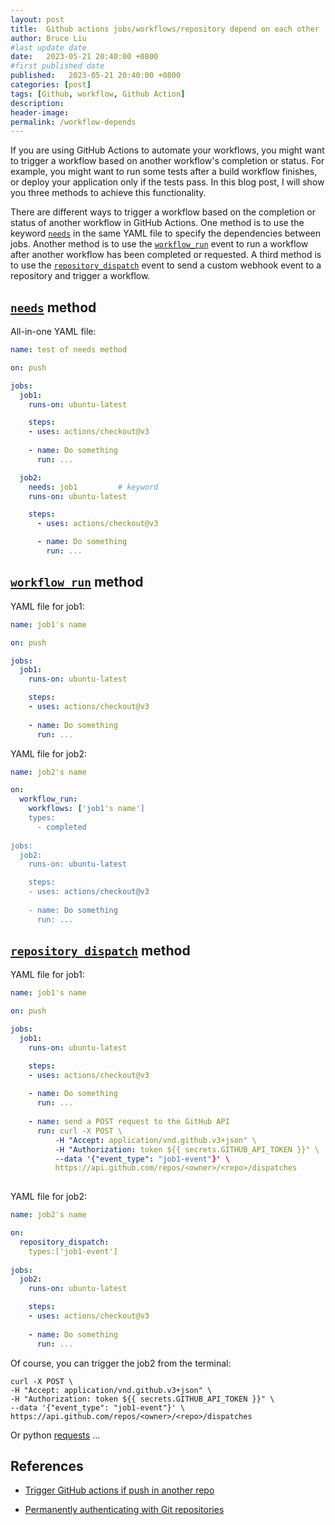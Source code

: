 ```yaml
---
layout: post
title:  Github actions jobs/workflows/repository depend on each other
author: Bruce Liu
#last update date
date:   2023-05-21 20:40:00 +0800
#first published date
published:   2023-05-21 20:40:00 +0800
categories: [post]
tags: [Github, workflow, Github Action]
description: 
header-image: 
permalink: /workflow-depends
---
```


If you are using GitHub Actions to automate your workflows, you might want to trigger a workflow based on another workflow's completion or status. For example, you might want to run some tests after a build workflow finishes, or deploy your application only if the tests pass. In this blog post, I will show you three methods to achieve this functionality.

<!--the above is the excerpt-->
<!--more-->
<!--the following is the text-->

There are different ways to trigger a workflow based on the completion or status of another workflow in GitHub Actions. One method is to use the keyword [`needs`] in the same YAML file to specify the dependencies between jobs. Another method is to use the [`workflow_run`] event to run a workflow after another workflow has been completed or requested. A third method is to use the [`repository_dispatch`] event to send a custom webhook event to a repository and trigger a workflow.

## [`needs`] method

All-in-one YAML file:

```yaml
name: test of needs method

on: push

jobs:
  job1:
    runs-on: ubuntu-latest

    steps:
    - uses: actions/checkout@v3
    
    - name: Do something
      run: ...

  job2:
    needs: job1			# keyword
    runs-on: ubuntu-latest

    steps:
      - uses: actions/checkout@v3

      - name: Do something
        run: ...
```

## [`workflow_run`] method

YAML file for job1:

```yaml
name: job1's name

on: push

jobs:
  job1:
    runs-on: ubuntu-latest

    steps:
    - uses: actions/checkout@v3
    
    - name: Do something
      run: ...
```

YAML file for job2:

```yaml
name: job2's name

on: 
  workflow_run:
    workflows: ['job1's name']
    types:
      - completed
	  
jobs:
  job2:
    runs-on: ubuntu-latest

    steps:
    - uses: actions/checkout@v3
    
    - name: Do something
      run: ...
```

## [`repository_dispatch`] method

YAML file for job1:

```yaml
name: job1's name

on: push

jobs:
  job1:
    runs-on: ubuntu-latest

    steps:
    - uses: actions/checkout@v3
    
    - name: Do something
      run: ...
	
	- name: send a POST request to the GitHub API
      run: curl -X POST \
          -H "Accept: application/vnd.github.v3+json" \
          -H "Authorization: token ${{ secrets.GITHUB_API_TOKEN }}" \
          --data '{"event_type": "job1-event"}' \
          https://api.github.com/repos/<owner>/<repo>/dispatches		# repository which job2 file is located
	  
```

YAML file for job2:

```yaml
name: job2's name

on: 
  repository_dispatch:
    types:['job1-event']
	  
jobs:
  job2:
    runs-on: ubuntu-latest

    steps:
    - uses: actions/checkout@v3
    
    - name: Do something
      run: ...
```

Of course, you can trigger the job2 from the terminal:

```
curl -X POST \
-H "Accept: application/vnd.github.v3+json" \
-H "Authorization: token ${{ secrets.GITHUB_API_TOKEN }}" \
--data '{"event_type": "job1-event"}' \
https://api.github.com/repos/<owner>/<repo>/dispatches
```

Or python [requests] ...

## References

- [Trigger GitHub actions if push in another repo](https://stackoverflow.com/a/68407424/12371819)

- [Permanently authenticating with Git repositories](https://confluence.atlassian.com/bitbucketserver080/permanently-authenticating-with-git-repositories-1115142281.html)

<!--links-->
[`needs`]:https://docs.github.com/en/actions/using-workflows/workflow-syntax-for-github-actions#jobsjob_idneeds
[`workflow_run`]:https://docs.github.com/en/actions/using-workflows/events-that-trigger-workflows#workflow_run
[`repository_dispatch`]:https://docs.github.com/en/actions/using-workflows/events-that-trigger-workflows#repository_dispatch
[requests]:https://requests.readthedocs.io/en/latest/
